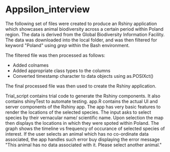 # Appsilon_interview

The following set of files were created to produce an Rshiny application which showcases animal biodiversity across a certain period within Poland region. The data is derived from the Global Biodiversity Information Facility. The data was downloaded into the local folder, and was then filtered for keyword "Poland" using _grep_ within the Bash environment. 

The filtered file was then processed as follows:
- Added colnames
- Added appropriate class types to the columns
- Converted timestamp character to data objects using as.POSIXct()

The final processed file was then used to create the Rshiny application. 

Trial_script contains trial code to generate the Rshiny components. It also contains shinyTest to automate testing. 
app.R contains the actual UI and server components of the Rshiny app. The app has very basic features to render the locations of the selected species. The input asks to select species by their vernacular name/ scientific name. Upon selection the map then displays the locations in which they were spoted within Poland. The graph shows the timeline vs frequency of occurance of selected species of interest. 
If the user selects an animal which has no co-ordinate data associated, the app handles such error buy displaying the error message "This animal has no data associated with it. Please select another animal."
